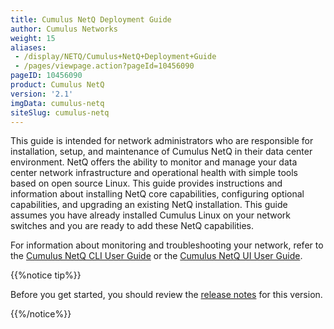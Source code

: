 ```yaml
---
title: Cumulus NetQ Deployment Guide
author: Cumulus Networks
weight: 15
aliases:
 - /display/NETQ/Cumulus+NetQ+Deployment+Guide
 - /pages/viewpage.action?pageId=10456090
pageID: 10456090
product: Cumulus NetQ
version: '2.1'
imgData: cumulus-netq
siteSlug: cumulus-netq
---
```

This guide is intended for network administrators who are responsible
for installation, setup, and maintenance of Cumulus NetQ in their data
center environment. NetQ offers the ability to monitor and manage your
data center network infrastructure and operational health with simple
tools based on open source Linux. This guide provides instructions and
information about installing NetQ core capabilities, configuring
optional capabilities, and upgrading an existing NetQ installation. This
guide assumes you have already installed Cumulus Linux on your network
switches and you are ready to add these NetQ capabilities.

For information about monitoring and troubleshooting your network, refer
to the [Cumulus NetQ CLI User
Guide](https://docs.cumulusnetworks.com/display/NETQ/Cumulus+NetQ+CLI+User+Guide)
or the [Cumulus NetQ UI User
Guide](https://docs.cumulusnetworks.com/display/NETQ/Cumulus+NetQ+UI+User+Guide).

{{%notice tip%}}

Before you get started, you should review the [release
notes](https://support.cumulusnetworks.com/hc/en-us/articles/360017779214-Cumulus-NetQ-2-1-Release-Notes)
for this version.

{{%/notice%}}
